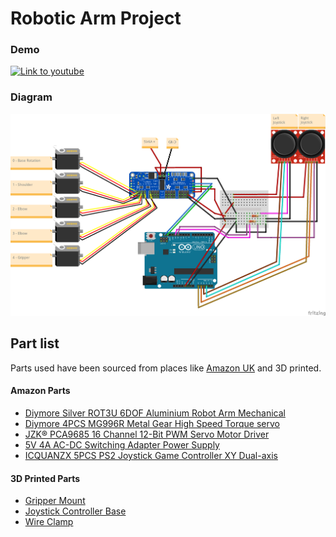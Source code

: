 
# Robotic Arm Project

 ### Demo 
[![Link to youtube](https://i.ytimg.com/vi/7p28pPmUths/hqdefault.jpg)](https://youtu.be/7p28pPmUths)


### Diagram
[![Diagram](https://github.com/Aikufurr/RoboitcArm/raw/master/Diagram_image.png)](https://github.com/Aikufurr/RoboitcArm/blob/master/Diagram_source.fzz)

## Part list

Parts used have been sourced from places like [Amazon UK](https://amazon.co.uk) and 3D printed.

#### Amazon Parts
- [Diymore Silver ROT3U 6DOF Aluminium Robot Arm Mechanical](https://www.amazon.co.uk/gp/product/B01LY4RHX2)
- [Diymore 4PCS MG996R Metal Gear High Speed Torque servo](https://www.amazon.co.uk/gp/product/B07DQFXDC9)
- [JZK® PCA9685 16 Channel 12-Bit PWM Servo Motor Driver](https://www.amazon.co.uk/gp/product/B06XSFFXQY)
- [5V 4A AC-DC Switching Adapter Power Supply](https://www.amazon.co.uk/gp/product/B07Y8MS5HM)
- [ICQUANZX 5PCS PS2 Joystick Game Controller XY Dual-axis](https://www.amazon.co.uk/gp/product/B077Z8QN3S)
#### 3D Printed Parts
- [Gripper Mount](https://github.com/Aikufurr/RoboitcArm/blob/master/stl/GripperMount.stl)
- [Joystick Controller Base](https://github.com/Aikufurr/RoboitcArm/blob/master/stl/JoystickControllerBase.stl)
- [Wire Clamp](https://github.com/Aikufurr/RoboitcArm/blob/master/stl/wireClamp.stl)

